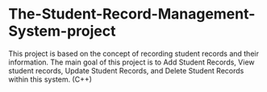 # The-Student-Record-Management-System-project
This project is based on the concept of recording student records and their information. The main goal of this project is to Add Student Records, View student records, Update Student Records, and Delete Student Records within this system. (C++)
